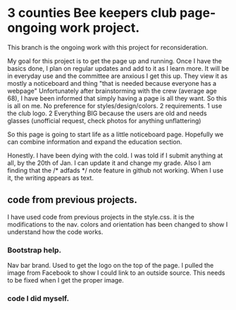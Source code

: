 # 3 counties Bee keepers club page- ongoing work project. 
This branch is the ongoing work with this project for reconsideration.  

My goal for this project is to get the page up and running. 
Once I have the basics done, I plan on regular updates and add to it as I learn more.
It will be in everyday use and the committee are anxious I get this up.
They view it as mostly a noticeboard and thing "that is needed because everyone has a webpage"
Unfortunately after brainstorming with the crew (average age 68),
I have been informed that simply having a page is all they want. 
So this is all on me. 
No preference for styles/design/colors. 
2 requirements. 1 use the club logo. 
                2 Everything BIG because the users are old and needs glasses
                (unofficial request, check photos for anything unflattering)

So this page is going to start life as a little noticeboard page. 
Hopefully we can combine information and expand the education section. 

Honestly. I have been dying with the cold. I was told if I submit anything at all, by the 20th of Jan. I can update it and change my grade. 
Also I am finding that the /* adfads */ note feature in github not working. When I use it, the writing appears as text. 

## code from previous projects. 
I have used code from previous projects in the style.css.
it is the modifications to the nav. colors and orientation has been changed to show I understand how the code works.

### Bootstrap help. 
Nav bar brand. Used to get the logo on the top of the page. I pulled the image from Facebook to show I could link to an outside source. 
This needs to be fixed when I get the proper image. 



### code I did myself. 

